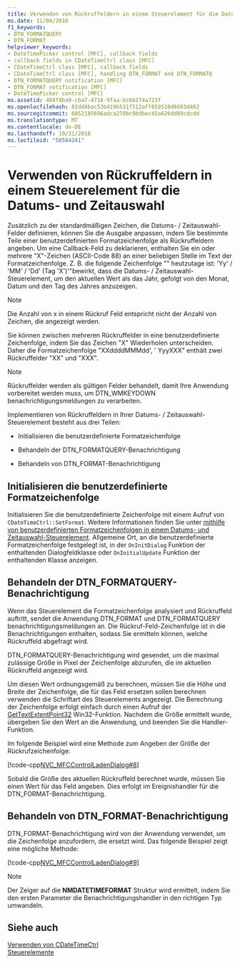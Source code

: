 ```yaml
---
title: Verwenden von Rückruffeldern in einem Steuerelement für die Datums- und Zeitauswahl
ms.date: 11/04/2016
f1_keywords:
- DTN_FORMATQUERY
- DTN_FORMAT
helpviewer_keywords:
- DateTimePicker control [MFC], callback fields
- callback fields in CDateTimeCtrl class [MFC]
- CDateTimeCtrl class [MFC], callback fields
- CDateTimeCtrl class [MFC], handling DTN_FORMAT and DTN_FORMATQ
- DTN_FORMATQUERY notification [MFC]
- DTN_FORMAT notification [MFC]
- DateTimePicker control [MFC]
ms.assetid: 404f4ba9-cba7-4718-9faa-bc6b274a723f
ms.openlocfilehash: 82dd4bac53b419b531f512aff859510d6603d462
ms.sourcegitcommit: 6052185696adca270bc9bdbec45a626dd89cdcdd
ms.translationtype: MT
ms.contentlocale: de-DE
ms.lasthandoff: 10/31/2018
ms.locfileid: "50564241"
---
```

# <a name="using-callback-fields-in-a-date-and-time-picker-control"></a>Verwenden von Rückruffeldern in einem Steuerelement für die Datums- und Zeitauswahl

Zusätzlich zu der standardmäßigen Zeichen, die Datums- / Zeitauswahl-Felder definieren, können Sie die Ausgabe anpassen, indem Sie bestimmte Teile einer benutzerdefinierten Formatzeichenfolge als Rückruffeldern angeben. Um eine Callback-Feld zu deklarieren, enthalten Sie ein oder mehrere "X"-Zeichen (ASCII-Code 88) an einer beliebigen Stelle im Text der Formatzeichenfolge. Z. B. die folgende Zeichenfolge "" heutzutage ist: 'Yy' / 'MM' / 'Dd' (Tag 'X')'"bewirkt, dass die Datums- / Zeitauswahl-Steuerelement, um den aktuellen Wert als das Jahr, gefolgt von den Monat, Datum und den Tag des Jahres anzuzeigen.

> [!NOTE]
>  Die Anzahl von x in einem Rückruf Feld entspricht nicht der Anzahl von Zeichen, die angezeigt werden.

Sie können zwischen mehreren Rückruffelder in eine benutzerdefinierte Zeichenfolge, indem Sie das Zeichen "X" Wiederholen unterscheiden. Daher die Formatzeichenfolge "XXddddMMMdd', ' YyyXXX" enthält zwei Rückruffelder "XX" und "XXX".

> [!NOTE]
>  Rückruffelder werden als gültigen Felder behandelt, damit Ihre Anwendung vorbereitet werden muss, um DTN_WMKEYDOWN benachrichtigungsmeldungen zu verarbeiten.

Implementieren von Rückruffeldern in Ihrer Datums- / Zeitauswahl-Steuerelement besteht aus drei Teilen:

- Initialisieren die benutzerdefinierte Formatzeichenfolge

- Behandeln der DTN_FORMATQUERY-Benachrichtigung

- Behandeln von DTN_FORMAT-Benachrichtigung

## <a name="initializing-the-custom-format-string"></a>Initialisieren die benutzerdefinierte Formatzeichenfolge

Initialisieren Sie die benutzerdefinierte Zeichenfolge mit einem Aufruf von `CDateTimeCtrl::SetFormat`. Weitere Informationen finden Sie unter [mithilfe von benutzerdefinierten Formatzeichenfolgen in einem Datums- und Zeitauswahl-Steuerelement](../mfc/using-custom-format-strings-in-a-date-and-time-picker-control.md). Allgemeine Ort, an die benutzerdefinierte Formatzeichenfolge festgelegt ist, in der `OnInitDialog` Funktion der enthaltenden Dialogfeldklasse oder `OnInitialUpdate` Funktion der enthaltenden Klasse anzeigen.

## <a name="handling-the-dtnformatquery-notification"></a>Behandeln der DTN_FORMATQUERY-Benachrichtigung

Wenn das Steuerelement die Formatzeichenfolge analysiert und Rückruffeld auftritt, sendet die Anwendung DTN_FORMAT und DTN_FORMATQUERY benachrichtigungsmeldungen an. Die Rückruf-Feld-Zeichenfolge ist in die Benachrichtigungen enthalten, sodass Sie ermitteln können, welche Rückruffeld abgefragt wird.

DTN_FORMATQUERY-Benachrichtigung wird gesendet, um die maximal zulässige Größe in Pixel der Zeichenfolge abzurufen, die im aktuellen Rückruffeld angezeigt wird.

Um diesen Wert ordnungsgemäß zu berechnen, müssen Sie die Höhe und Breite der Zeichenfolge, die für das Feld ersetzen sollen berechnen verwenden die Schriftart des Steuerelements angezeigt. Die Berechnung der Zeichenfolge erfolgt einfach durch einen Aufruf der [GetTextExtentPoint32](/windows/desktop/api/wingdi/nf-wingdi-gettextextentpoint32a) Win32-Funktion. Nachdem die Größe ermittelt wurde, übergeben Sie den Wert an die Anwendung, und beenden Sie die Handler-Funktion.

Im folgende Beispiel wird eine Methode zum Angeben der Größe der Rückrufzeichenfolge:

[!code-cpp[NVC_MFCControlLadenDialog#8](../mfc/codesnippet/cpp/using-callback-fields-in-a-date-and-time-picker-control_1.cpp)]

Sobald die Größe des aktuellen Rückruffeld berechnet wurde, müssen Sie einen Wert für das Feld angeben. Dies erfolgt im Ereignishandler für die DTN_FORMAT-Benachrichtigung.

## <a name="handling-the-dtnformat-notification"></a>Behandeln von DTN_FORMAT-Benachrichtigung

DTN_FORMAT-Benachrichtigung wird von der Anwendung verwendet, um die Zeichenfolge anzufordern, die ersetzt wird. Das folgende Beispiel zeigt eine mögliche Methode:

[!code-cpp[NVC_MFCControlLadenDialog#9](../mfc/codesnippet/cpp/using-callback-fields-in-a-date-and-time-picker-control_2.cpp)]

> [!NOTE]
>  Der Zeiger auf die **NMDATETIMEFORMAT** Struktur wird ermittelt, indem Sie den ersten Parameter die Benachrichtigungshandler in den richtigen Typ umwandeln.

## <a name="see-also"></a>Siehe auch

[Verwenden von CDateTimeCtrl](../mfc/using-cdatetimectrl.md)<br/>
[Steuerelemente](../mfc/controls-mfc.md)

